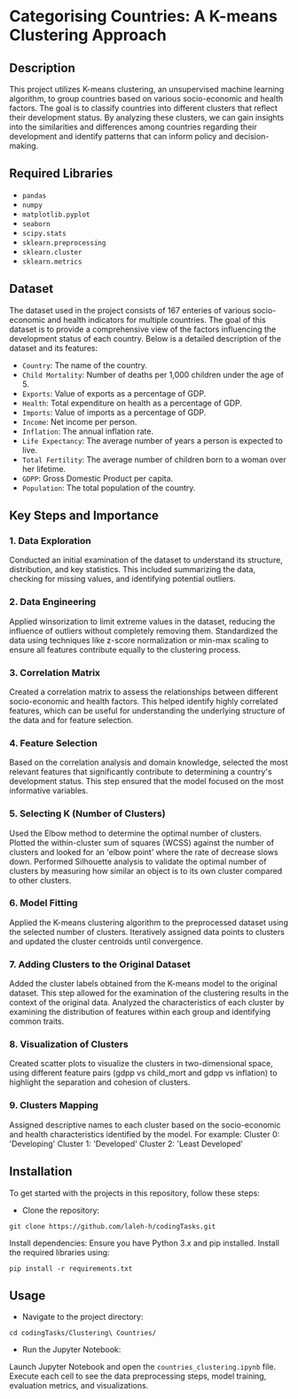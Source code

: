 # Categorising Countries: A K-means Clustering Approach

## Description
This project utilizes K-means clustering, an unsupervised machine learning algorithm, to group countries based on various socio-economic and health factors. The goal is to classify countries into different clusters that reflect their development status. By analyzing these clusters, we can gain insights into the similarities and differences among countries regarding their development and identify patterns that can inform policy and decision-making.

## Required Libraries
- `pandas`
- `numpy`
- `matplotlib.pyplot`
- `seaborn`
- `scipy.stats`
- `sklearn.preprocessing`
- `sklearn.cluster`
- `sklearn.metrics`

## Dataset
The dataset used in the project consists of 167 enteries of various socio-economic and health indicators for multiple countries. The goal of this dataset is to provide a comprehensive view of the factors influencing the development status of each country. Below is a detailed description of the dataset and its features:

- `Country`: The name of the country.
- `Child Mortality`: Number of deaths per 1,000 children under the age of 5.
- `Exports`: Value of exports as a percentage of GDP.
- `Health`: Total expenditure on health as a percentage of GDP.
- `Imports`: Value of imports as a percentage of GDP.
- `Income`: Net income per person.
- `Inflation`: The annual inflation rate.
- `Life Expectancy`: The average number of years a person is expected to live.
- `Total Fertility`: The average number of children born to a woman over her lifetime.
- `GDPP`: Gross Domestic Product per capita.
- `Population`: The total population of the country.

## Key Steps and Importance

### 1. Data Exploration
Conducted an initial examination of the dataset to understand its structure, distribution, and key statistics. This included summarizing the data, checking for missing values, and identifying potential outliers.
### 2. Data Engineering
Applied winsorization to limit extreme values in the dataset, reducing the influence of outliers without completely removing them.
Standardized the data using techniques like z-score normalization or min-max scaling to ensure all features contribute equally to the clustering process.
### 3. Correlation Matrix
Created a correlation matrix to assess the relationships between different socio-economic and health factors. This helped identify highly correlated features, which can be useful for understanding the underlying structure of the data and for feature selection.
### 4. Feature Selection
Based on the correlation analysis and domain knowledge, selected the most relevant features that significantly contribute to determining a country's development status. This step ensured that the model focused on the most informative variables.
### 5. Selecting K (Number of Clusters)
Used the Elbow method to determine the optimal number of clusters. Plotted the within-cluster sum of squares (WCSS) against the number of clusters and looked for an 'elbow point' where the rate of decrease slows down.
Performed Silhouette analysis to validate the optimal number of clusters by measuring how similar an object is to its own cluster compared to other clusters.
### 6. Model Fitting
Applied the K-means clustering algorithm to the preprocessed dataset using the selected number of clusters. Iteratively assigned data points to clusters and updated the cluster centroids until convergence.
### 7. Adding Clusters to the Original Dataset
Added the cluster labels obtained from the K-means model to the original dataset. This step allowed for the examination of the clustering results in the context of the original data.
Analyzed the characteristics of each cluster by examining the distribution of features within each group and identifying common traits.
### 8. Visualization of Clusters
Created scatter plots to visualize the clusters in two-dimensional space, using different feature pairs (gdpp vs child_mort and gdpp vs inflation) to highlight the separation and cohesion of clusters.
### 9. Clusters Mapping
Assigned descriptive names to each cluster based on the socio-economic and health characteristics identified by the model. For example:
Cluster 0: 'Developing'
Cluster 1: 'Developed'
Cluster 2: 'Least Developed'

## Installation
To get started with the projects in this repository, follow these steps:

- Clone the repository:
```
git clone https://github.com/laleh-h/codingTasks.git
```

Install dependencies:
Ensure you have Python 3.x and pip installed. Install the required libraries using:

```
pip install -r requirements.txt
```

## Usage
- Navigate to the project directory:
```
cd codingTasks/Clustering\ Countries/
```

- Run the Jupyter Notebook:

Launch Jupyter Notebook and open the `countries_clustering.ipynb` file. Execute each cell to see the data preprocessing steps, model training, evaluation metrics, and visualizations.